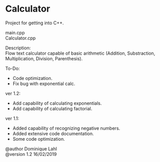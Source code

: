 # Calculator

Project for getting into C++.

main.cpp                                                                                                          
Calculator.cpp

Description:                                                                                                
Flow text calculator capable of basic arithmetic (Addition, Substraction, Multiplication, Division, Parenthesis).

To-Do: 
- Code optimization.
- Fix bug with exponential calc.
                                                                                                                                                                                                                                                                     
ver 1.2:
- Add capability of calculating exponentials.
- Add capability of calculating factorial.

ver 1.1:
- Added capability of recognizing negative numbers.
- Added extensive code documentation.
- Some code optimization.

@author Dominique Lahl                                                                                            
@version 1.2 16/02/2019
